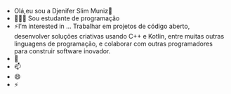 -  Olá,eu sou a Djenifer Slim Muniz👋
- 👩🏻‍💻 Sou estudante de programação
- ⚡I’m interested in ...
Trabalhar em projetos de código aberto, desenvolver soluções criativas usando C++ e Kotlin, entre muitas outras linguagens de programação, e colaborar com outras programadores para construir software inovador.
- 💞️
- 📫 
- 😄 
- ⚡ 

<!---
DjeniferSlimMuniz/DjeniferSlimMuniz is a ✨ special ✨ repository because its `README.md` (this file) appears on your GitHub profile.
You can click the Preview link to take a look at your changes.
--->

